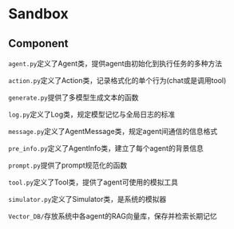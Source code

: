 # Sandbox

## Component

`agent.py`定义了Agent类，提供agent由初始化到执行任务的多种方法

`action.py`定义了Action类，记录格式化的单个行为(chat或是调用tool)

`generate.py`提供了多模型生成文本的函数

`log.py`定义了Log类，规定模型记忆与全局日志的标准

`message.py`定义了AgentMessage类，规定agent间通信的信息格式

`pre_info.py`定义了AgentInfo类，建立了每个agent的背景信息

`prompt.py`提供了prompt规范化的函数

`tool.py`定义了Tool类，提供了agent可使用的模拟工具

`simulator.py`定义了Simulator类，是系统的模拟器

`Vector_DB/`存放系统中各agent的RAG向量库，保存并检索长期记忆